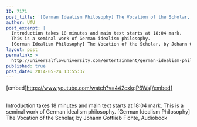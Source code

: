 ```yaml
---
ID: 7171
post_title: '[German Idealism Philosophy] The Vocation of the Scholar, by Johann Gottlieb Fichte,'
author: UfU
post_excerpt: |
  Introduction takes 18 minutes and main text starts at 18:04 mark.
  This is a seminal work of German idealism philosophy.
  [German Idealism Philosophy] The Vocation of the Scholar, by Johann Gottlieb Fichte, Audiobook
layout: post
permalink: >
  http://universalflowuniversity.com/entertainment/german-idealism-philosophy-the-vocation-of-the-scholar-by-johann-gottlieb-fichte/
published: true
post_date: 2014-05-24 13:55:37
---
```

[embed]https://www.youtube.com/watch?v=442cxkqP6Ws[/embed]</br></br>
<p>Introduction takes 18 minutes and main text starts at 18:04 mark.
This is a seminal work of German idealism philosophy.
[German Idealism Philosophy] The Vocation of the Scholar, by Johann Gottlieb Fichte, Audiobook</p>